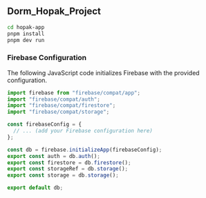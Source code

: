 ## Dorm_Hopak_Project

```bash
cd hopak-app
pnpm install
pnpm dev run
```

### Firebase Configuration

The following JavaScript code initializes Firebase with the provided configuration.

```javascript
import firebase from "firebase/compat/app";
import "firebase/compat/auth";
import "firebase/compat/firestore";
import "firebase/compat/storage";

const firebaseConfig = {
  // ... (add your Firebase configuration here)
};

const db = firebase.initializeApp(firebaseConfig);
export const auth = db.auth();
export const firestore = db.firestore();
export const storageRef = db.storage();
export const storage = db.storage();

export default db;
